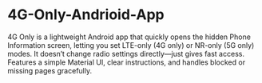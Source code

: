 # 4G-Only-Andrioid-App
4G Only is a lightweight Android app that quickly opens the hidden Phone Information screen, letting you set LTE-only (4G only) or NR-only (5G only) modes. It doesn’t change radio settings directly—just gives fast access. Features a simple Material UI, clear instructions, and handles blocked or missing pages gracefully.
